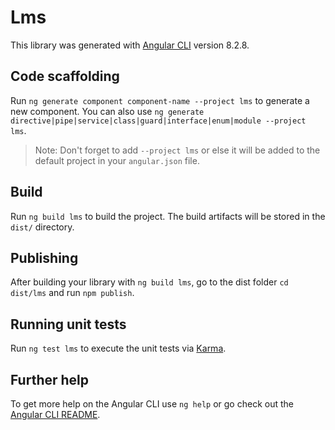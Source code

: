 # Lms

This library was generated with [Angular CLI](https://github.com/angular/angular-cli) version 8.2.8.

## Code scaffolding

Run `ng generate component component-name --project lms` to generate a new component. You can also use `ng generate directive|pipe|service|class|guard|interface|enum|module --project lms`.
> Note: Don't forget to add `--project lms` or else it will be added to the default project in your `angular.json` file. 

## Build

Run `ng build lms` to build the project. The build artifacts will be stored in the `dist/` directory.

## Publishing

After building your library with `ng build lms`, go to the dist folder `cd dist/lms` and run `npm publish`.

## Running unit tests

Run `ng test lms` to execute the unit tests via [Karma](https://karma-runner.github.io).

## Further help

To get more help on the Angular CLI use `ng help` or go check out the [Angular CLI README](https://github.com/angular/angular-cli/blob/master/README.md).
